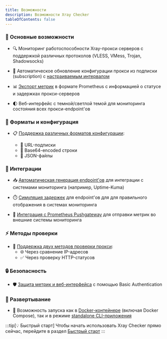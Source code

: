 ```yaml
---
title: Возможности
description: Возможности Xray Checker
tableOfContents: false
---
```


### 🚀 Основные возможности

- 🔍 Мониторинг работоспособности Xray-прокси серверов с поддержкой различных протоколов (VLESS, VMess, Trojan, Shadowsocks)

- 🔄 Автоматическое обновление конфигурации прокси из подписки (subscription) с [настраиваемым интервалом](/ru/configuration/envs#subscription_update_interval)

- 📊 [Экспорт метрик](/ru/integrations/metrics) в формате Prometheus с информацией о статусе и задержках прокси-серверов

- 🌓 Веб-интерфейс с темной/светлой темой для мониторинга состояния всех прокси-endpoint'ов

### 📝 Форматы и конфигурация

- 📋 [Поддержка различных форматов конфигурации](/ru/configuration/subscription):

  - 🔗 URL-подписки
  - 🔐 Base64-encoded строки
  - 📄 JSON-файлы

### 🔌 Интеграции

- 📥 [Автоматическая генерация endpoint'ов](/ru/integrations/uptime-kuma) для интеграции с системами мониторинга (например, Uptime-Kuma)

- ⏱️ [Симуляция задержек](/ru/configuration/advanced-conf) для endpoint'ов для для правильного отображения в системах мониторинга

- 📡 [Интеграция с Prometheus Pushgateway](/ru/integrations/prometheus#интеграция-с-pushgateway) для отправки метрик во внешние системы мониторинга

### ⚡ Методы проверки

- 🔧 [Поддержка двух методов проверки прокси](/ru/configuration/check-methods):
  - 🌐 Через сравнение IP-адресов
  - ✅ Через проверку HTTP-статусов

### 🔒 Безопасность

- 🛡️ [Защита метрик и веб-интерфейса](/ru/configuration/advanced-conf#настройка-безопасности) с помощью Basic Authentication

### 🤖 Развертывание

- 🐳 Возможность запуска как в [Docker-контейнере](/ru/usage/docker) (включая Docker Compose), так и в режиме [standalone CLI-приложения](/ru/usage/cli)

:::tip[💡 Быстрый старт]
Чтобы начать использовать Xray Checker прямо сейчас, перейдите в раздел [Быстрый старт](/ru/intro/quick-start)
:::

